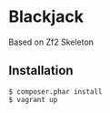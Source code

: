 Blackjack
=======================

Based on Zf2 Skeleton

Installation
---------------------------

    $ composer.phar install
    $ vagrant up

